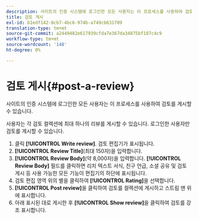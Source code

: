 ```yaml
---
description: 사이트의 인증 시스템에 로그인한 모든 사용자는 이 프로세스를 사용하여 검토를 게시할 수 있습니다.
title: 검토 게시
exl-id: b1edf142-8cb7-4bc6-974b-a749cb631709
translation-type: tm+mt
source-git-commit: a2449482e617939cfda7e367da34875bf187c4c9
workflow-type: tm+mt
source-wordcount: '148'
ht-degree: 0%

---
```


# 검토 게시{#post-a-review}

사이트의 인증 시스템에 로그인한 모든 사용자는 이 프로세스를 사용하여 검토를 게시할 수 있습니다.

사용자는 각 검토 컬렉션에 최대 하나의 리뷰를 게시할 수 있습니다. 로그인한 사용자만 검토를 게시할 수 있습니다.

1. 클릭 **[!UICONTROL Write review]**. 검토 편집기가 표시됩니다.
1. **[!UICONTROL Review Title]**(최대 150자)을 입력합니다.
1. **[!UICONTROL Review Body]**(약 8,000자)을 입력합니다. **[!UICONTROL Review Body]** 필드를 클릭하면 리치 텍스트 서식, 친구 언급, 소셜 공유 및 검토 게시 등 사용 가능한 모든 기능이 편집기의 하단에 표시됩니다.
1. 검토 편집 영역 위의 별을 클릭하여 **[!UICONTROL Rating]**&#x200B;을 선택합니다.
1. **[!UICONTROL Post review]**&#x200B;을 클릭하여 검토를 컬렉션에 게시하고 스트림 맨 위에 표시합니다.
1. 아래 표시된 대로 게시한 후 **[!UICONTROL Show review]**&#x200B;을 클릭하여 검토를 강조 표시합니다.
